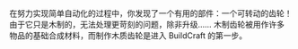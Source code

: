 <lore>
在努力实现简单自动化的过程中，你发现了一个有用的部件：一个可转动的齿轮！
由于它只是木制的，无法处理更苛刻的问题，除非升级……
</lore>
<no_lore>
木制齿轮被用作许多物品的基础合成材料，而制作木质齿轮是进入 BuildCraft 的第一步。
</no_lore>
